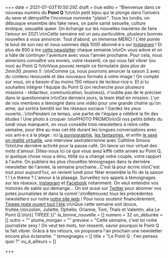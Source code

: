 +++
date = 2021-07-03T10:50:29Z
draft = true
edito = "Bienvenue dans ce nouveau numéro du **Point Q** !\n\nUn petit bijou qui te plonge dans l’univers du sexe et démystifie l’inconnue nommée \"plaisir\". Tous les lundis, on débusque ensemble des fake news, on parle santé sexuelle, culture érotique, sexualité queer. On échange sur les nouvelles manières de faire l’amour en 2021.\n\nCette semaine est un peu particulière, plusieurs bonnes nouvelles à vous annoncer. Tout d'abord, un immense MERCI ! L'été pointe le bout de son nez et nous sommes déjà 1000 abonné·e·s sur [Instagram](https://www.instagram.com/lepoint.q/) ! Et plus de 800 à lire [cette newsletter](https://lepointq.com/newsletters/) chaque semaine.\n\nOn vous adore et on a hâte de continuer l'aventure avec vous l'année prochaine. Pour cela, nous aimerions connaÎtre vos envies, votre ressenti, ce qui vous fait vibrer (ou non) au Point Q !\n\nVous pouvez remplir ce formulaire _(pas plus de 2min30, promis !) :_\n\nComme ça, nous pourrons amorcer la saison 2 avec du contenu renouvelé et des nouveaux formats à votre image ! On compte sur vous, on a besoin d'au moins 150 retours de lecteur·rice·s. Et si tu souhaites intégrer l'équipe du Point Q (on recherche pour plusieurs missions - rédacteur, communication, business), n'oublie pas de le préciser dans le questionnaire.\n\nCes derniers jours, la team était en mission. L'un de nos membres a témoigné dans une vidéo pour une grande chaîne qu'on aime, qui sortira bientôt sur les réseaux sociaux ! Gardez les yeux ouverts...\n\nPendant ce temps, une partie de l'équipe a célébré la fin des études ! Une photo à croquer :\n\nPHOTO PROMO\n\nSi nos petits billets du lundi vous manquent, on vous conseille trois newsletters à relire cette semaine, pour être au max cet été durant les longues conversations avec vos ami·e·s à la plage : ici [la pornographie](https://lepointq.com/newsletters/just-porn-it/), [les fantasmes](https://lepointq.com/newsletters/au-bout-de-nos-reves/), et enfin [le sexe en réalité virtuelle](https://lepointq.com/articles/21-02/rencontre-avec-cathline-smoos-the-vrsexologist/), une interview sextraterrienne avec Cathline Smoos !\n\nUne dernière activité pour la pause café. On lance un mur virtuel des mots d'amour. Dites-nous ici ce que vous avez kiffé cette année au Point Q, si quelque chose vous a ému, titillé ou a changé votre couple, votre rapport à l'autre. On publiera les plus chouettes témoignages dans la dernière newsletter de l'année, la semaine prochaine...C'est là pour écrire.\n\nC'est tout pour aujourd'hui, on revient lundi pour fêter ensemble la fin de la saison 1 ! Le thème ? L'amour à la plaaage. Surveillez nos appels à témoignages sur les réseaux, [Instagram](https://www.instagram.com/lepoint.q/) et [Facebook](https://www.facebook.com/lepointq.news) notamment. On veut entendre vos histoires de sable qui démange... On est aussi sur [Twitter](https://twitter.com/LePointQ) pour abonner vos potes journalistes et dans la comm'.\n\nRetrouvez tous les précédentes newsletters sur notre [notre site web](https://lepointq.com) ! Pour nous soutenir financièrement, [Tipeee reste ouvert tout l'été](https://fr.tipeee.com/le-point-q).\n\nQue cette semaine soit douce, fruitée,\n\nJulien, Juliette, Ophélie, Orianne, Tom, Thaïs et Valentin, aka Le Point Q.\n\n{{ TIPEEE }}"
la_bonne_nouvelle = []
numero = 32
on_debunke = []
outro = ""
plume_morgan = ""
preview = "Cette semaine, c'est toi notre journaliste sexy ! On veut tes mots, ton ressenti, savoir pourquoi le Point Q te fait vibrer. Grâce à tes retours, on proposera l'an prochain une newsletter encore plus éclairante. "
temoignages = []
title = "Le Point Q : t'en penses quoi ?"
vu_d_ailleurs = []

+++
